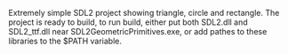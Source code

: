 Extremely simple SDL2 project showing triangle, circle and rectangle. The project is ready to build, to run build, either put both SDL2.dll and SDL2_ttf.dll near SDL2GeometricPrimitives.exe, or add pathes to these libraries to the $PATH variable.